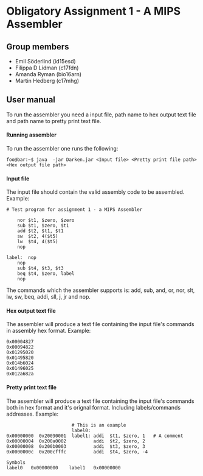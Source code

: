 # Obligatory Assignment 1 - A MIPS Assembler
## Group members
* Emil Söderlind (id15esd)
* Filippa D Lidman (c17fdn)
* Amanda Ryman (bio16arn)
* Martin Hedberg (c17mhg)
## User manual
To run the assembler you need a input file, path name to hex output text file and path name to pretty print text file.

#### Running assembler
To run the assembler one runs the following:

```console
foo@bar:~$ java  -jar Darken.jar <Input file> <Pretty print file path> <Hex output file path>
```

#### Input file
The input file should contain the valid assembly code to be assembled. Example: 
```
# Test program for assignment 1 - a MIPS Assembler

	nor $t1, $zero, $zero
	sub $t1, $zero, $t1
	add $t2, $t1, $t1
	sw  $t2, 4($t5)
	lw  $t4, 4($t5)
	nop

label:	nop
	nop
	sub $t4, $t3, $t3
	beq $t4, $zero, label
	nop
```

The commands which the assembler supports is: add, sub, and, or, nor, slt, lw, sw, beq, addi, sll, j, jr and nop.

#### Hex output text file
The assembler will produce a text file containing the input file's commands in assembly hex format. Example: 
```
0x00004827
0x00094822
0x01295020
0x01495820
0x014b6024
0x01496025
0x012a682a

```

#### Pretty print text file
The assembler will produce a text file containing the input file's commands both in hex format and it's orignal format. Including labels/commands addresses. Example: 
```
                        # This is an example
                        label0:
0x00000000  0x20090001  label1: addi  $t1, $zero, 1   # A comment
0x00000004  0x200a0002          addi  $t2, $zero, 2
0x00000008  0x200b0003          addi  $t3, $zero, 3
0x0000000c  0x200cfffc          addi  $t4, $zero, -4

Symbols
label0   0x00000000    label1   0x00000000  
```
